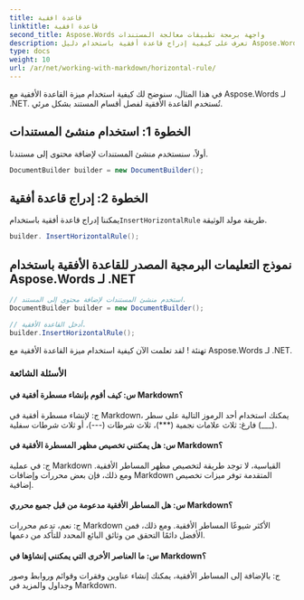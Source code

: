```yaml
---
title: قاعدة افقية
linktitle: قاعدة افقية
second_title: Aspose.Words واجهة برمجة تطبيقات معالجة المستندات
description: تعرف على كيفية إدراج قاعدة أفقية باستخدام دليل Aspose.Words for .NET خطوة بخطوة.
type: docs
weight: 10
url: /ar/net/working-with-markdown/horizontal-rule/
---
```


في هذا المثال، سنوضح لك كيفية استخدام ميزة القاعدة الأفقية مع Aspose.Words لـ .NET. تُستخدم القاعدة الأفقية لفصل أقسام المستند بشكل مرئي.

## الخطوة 1: استخدام منشئ المستندات

أولاً، سنستخدم منشئ المستندات لإضافة محتوى إلى مستندنا.

```csharp
DocumentBuilder builder = new DocumentBuilder();
```

## الخطوة 2: إدراج قاعدة أفقية

 يمكننا إدراج قاعدة أفقية باستخدام`InsertHorizontalRule` طريقة مولد الوثيقة.

```csharp
builder. InsertHorizontalRule();
```

## نموذج التعليمات البرمجية المصدر للقاعدة الأفقية باستخدام Aspose.Words لـ .NET

```csharp
// استخدم منشئ المستندات لإضافة محتوى إلى المستند.
DocumentBuilder builder = new DocumentBuilder();

// أدخل القاعدة الأفقية.
builder.InsertHorizontalRule();
```

تهنئة ! لقد تعلمت الآن كيفية استخدام ميزة القاعدة الأفقية مع Aspose.Words لـ .NET.


### الأسئلة الشائعة

#### س: كيف أقوم بإنشاء مسطرة أفقية في Markdown؟

ج: لإنشاء مسطرة أفقية في Markdown، يمكنك استخدام أحد الرموز التالية على سطر فارغ: ثلاث علامات نجمية (\***)، ثلاث شرطات (\---)، أو ثلاث شرطات سفلية (\___).

#### س: هل يمكنني تخصيص مظهر المسطرة الأفقية في Markdown؟

ج: في عملية Markdown القياسية، لا توجد طريقة لتخصيص مظهر المساطر الأفقية. ومع ذلك، فإن بعض محررات وإضافات Markdown المتقدمة توفر ميزات تخصيص إضافية.

#### س: هل المساطر الأفقية مدعومة من قبل جميع محرري Markdown؟

ج: نعم، تدعم محررات Markdown الأكثر شيوعًا المساطر الأفقية. ومع ذلك، فمن الأفضل دائمًا التحقق من وثائق البائع المحدد للتأكد من دعمها.

#### س: ما العناصر الأخرى التي يمكنني إنشاؤها في Markdown؟

ج: بالإضافة إلى المساطر الأفقية، يمكنك إنشاء عناوين وفقرات وقوائم وروابط وصور وجداول والمزيد في Markdown.